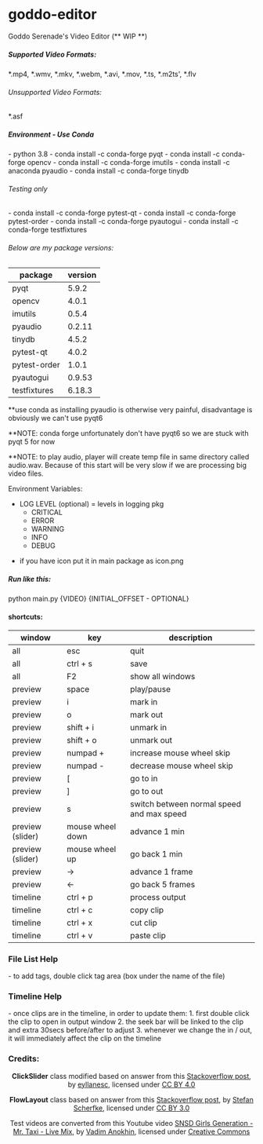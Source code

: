   # goddo-editor
  Goddo Serenade's Video Editor  (** WIP **)
  
  <h5>Supported Video Formats:</h5>
  *.mp4, *.wmv, *.mkv, *.webm, *.avi, *.mov, *.ts, *.m2ts', *.flv

  <h6>Unsupported Video Formats:</h6>
  *.asf
  
  <h5>Environment - Use Conda</h5>
  - python 3.8
  - conda install -c conda-forge pyqt
  - conda install -c conda-forge opencv
  - conda install -c conda-forge imutils
  - conda install -c anaconda pyaudio
  - conda install -c conda-forge tinydb

  <h6>Testing only</h6>
  - conda install -c conda-forge pytest-qt
  - conda install -c conda-forge pytest-order
  - conda install -c conda-forge pyautogui
  - conda install -c conda-forge testfixtures

  <h6>Below are my package versions:</h6>

  | package |  version |
  | --- | ------------ |
  | pyqt | 5.9.2  |
  | opencv | 4.0.1  |
  | imutils | 0.5.4  |
  | pyaudio | 0.2.11  |
  | tinydb | 4.5.2  |
  | pytest-qt | 4.0.2  |
  | pytest-order | 1.0.1  |
  | pyautogui | 0.9.53  |
  | testfixtures | 6.18.3  |

  **use conda as installing pyaudio is otherwise very painful, disadvantage is obviously we can't use pyqt6
  
  **NOTE: conda forge unfortunately don't have pyqt6 so we are stuck with pyqt 5 for now
  
  **NOTE: to play audio, player will create temp file in same directory called audio.wav.
  Because of this start will be very slow if we are processing big video files.
  
  Environment Variables:
  - LOG LEVEL (optional) = levels in logging pkg
      - CRITICAL
      - ERROR
      - WARNING
      - INFO
      - DEBUG
  
  * if you have icon put it in main package as icon.png
  
  <h5>Run like this:</h5>
  python main.py {VIDEO} {INITIAL_OFFSET - OPTIONAL}
  
  <h4>shortcuts:</h4>
  
  | window |  key | description  |
  | --- | ------------ | ------------ |
  | all | esc  | quit  |
  | all | ctrl + s  | save  |
  | all | F2  | show all windows  |
  | preview | space  | play/pause  |
  | preview | i  | mark in  |
  | preview | o  | mark out  |
  | preview | shift + i  | unmark in  |
  | preview | shift + o  | unmark out  |
  | preview | numpad +  | increase mouse wheel skip  |
  | preview | numpad -  | decrease mouse wheel skip  |
  | preview | [  |  go to in |
  | preview | ]  |  go to out |
  | preview | s  | switch between normal speed and max speed  |
  | preview (slider) | mouse wheel down  |  advance 1 min |
  | preview (slider) | mouse wheel up  |  go back 1 min |
  | preview | ->  |  advance 1 frame |
  | preview | <-  |  go back 5 frames |
  | timeline | ctrl + p  | process output  |
  | timeline | ctrl + c  | copy clip |
  | timeline | ctrl + x  | cut clip |
  | timeline | ctrl + v  | paste clip |
  
  <h3>File List Help</h3>
  - to add tags, double click tag area (box under the name of the file)

  <h3>Timeline Help</h3>
  - once clips are in the timeline, in order to update them:
    1. first double click the clip to open in output window
    2. the seek bar will be linked to the clip and extra 30secs before/after to adjust
    3. whenever we change the in / out, it will immediately affect the clip on the timeline

  <h3>Credits:</h3>
  <p style="text-align: center;"><span style="font-weight: 400;"><strong>ClickSlider</strong> class modified based on answer from this </span><a href="https://stackoverflow.com/questions/52689047/moving-qslider-to-mouse-click-position/52690011#52690011" target="_blank" rel="noopener noreferrer"><span style="font-weight: 400;">Stackoverflow post</span></a><span style="font-weight: 400;">, by </span><a href="https://stackoverflow.com/users/6622587/eyllanesc" target="_blank" rel="noopener noreferrer"><span style="font-weight: 400;">eyllanesc</span></a><span style="font-weight: 400;">, licensed under </span><a href="https://creativecommons.org/licenses/by-sa/4.0/" target="_blank" rel="noopener noreferrer"><span style="font-weight: 400;">CC BY 4.0</span></a></p>
  <p style="text-align: center;"><span style="font-weight: 400;"><b>FlowLayout</b> class based on answer from this </span><a href="https://stackoverflow.com/questions/46681266/qscrollarea-with-flowlayout-widgets-not-resizing-properly/46727466#46727466" target="_blank" rel="noopener noreferrer"><span style="font-weight: 400;">Stackoverflow post</span></a><span style="font-weight: 400;">, by </span><a href="https://stackoverflow.com/users/3564517/stefan-scherfke" target="_blank" rel="noopener noreferrer"><span style="font-weight: 400;">Stefan Scherfke</span></a><span style="font-weight: 400;">, licensed under </span><a href="https://creativecommons.org/licenses/by-sa/3.0/" target="_blank" rel="noopener noreferrer"><span style="font-weight: 400;">CC BY 3.0</span></a></p>
  <p style="text-align: center;"><span style="font-weight: 400;">Test videos are converted from this Youtube video </span><a href="https://www.youtube.com/watch?v=PcAGFgycZ3s" target="_blank" rel="noopener noreferrer"><span style="font-weight: 400;">SNSD Girls Generation - Mr. Taxi - Live Mix</span></a><span style="font-weight: 400;">, by </span><a href="https://www.youtube.com/channel/UC5IWFlw9Idtd0F_mS2cJ8kw" target="_blank" rel="noopener noreferrer"><span style="font-weight: 400;">Vadim Anokhin</span></a><span style="font-weight: 400;">, licensed under </span><a href="https://www.youtube.com/t/creative_commons" target="_blank" rel="noopener noreferrer"><span style="font-weight: 400;">Creative Commons</span></a></p>
  